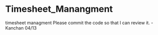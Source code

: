 # Timesheet_Manangment
timesheet managment
Please commit the code so that I can review it. - Kanchan 04/13
